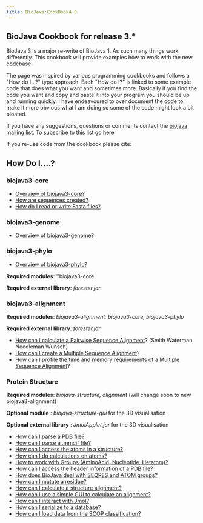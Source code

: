 ```yaml
---
title: BioJava:CookBook4.0
---
```


BioJava Cookbook for release 3.\*
---------------------------------

BioJava 3 is a major re-write of BioJava 1. As such many things work
differently. This cookbook will provide examples how to work with the
new codebase.

The page was inspired by various programming cookbooks and follows a
"How do I...?" type approach. Each "How do I?" is linked to some example
code that does what you want and sometimes more. Basically if you find
the code you want and copy and paste it into your program you should be
up and running quickly. I have endeavoured to over document the code to
make it more obvious what I am doing so some of the code might look a
bit bloated.

If you have any suggestions, questions or comments contact the [biojava
mailing list](mailto:biojava-l@biojava.org). To subscribe to this list
go [here](http://biojava.org/mailman/listinfo/biojava-l)

If you re-use code from the cookbook please cite:

How Do I....?
-------------

### biojava3-core

-   [Overview of
    biojava3-core?](BioJava:CookBook:Core:Overview "wikilink")
-   [How are sequences
    created?](BioJava:CookBook:Core:Sequences "wikilink")
-   [How do I read or write Fasta
    files?](BioJava:CookBook:Core:FastaReadWrite "wikilink")

### biojava3-genome

-   [Overview of
    biojava3-genome?](BioJava:CookBook:genome:Overview "wikilink")

### biojava3-phylo

-   [Overview of
    biojava3-phylo?](BioJava:CookBook:Phylo:Overview "wikilink")

**Required modules**: ''biojava3-core

**Required external library**: *forester.jar*

### biojava3-alignment

**Required modules**: *biojava3-alignment, biojava3-core,
biojava3-phylo*

**Required external library**: *forester.jar*

-   [How can I calculate a Pairwise Sequence
    Alignment](BioJava:CookBook3:PSA "wikilink")? (Smith Waterman,
    Needleman Wunsch)
-   [How can I create a Multiple Sequence
    Alignment](BioJava:CookBook3:MSA "wikilink")?
-   [How can I profile the time and memory requirements of a Multiple
    Sequence Alignment](BioJava:CookBook3:MSAProfiler "wikilink")?

### Protein Structure

**Required modules**: *biojava-structure, alignment* (will change soon
to new biojava3-alignment)

**Optional module** : *biojava-structure-gui* for the 3D visualisation

**Optional external library** : *JmolApplet.jar* for the 3D
visualisation

-   [How can I parse a PDB
    file?](BioJava:CookBook:PDB:read3.0 "wikilink")
-   [How can I parse a .mmcif
    file?](BioJava:CookBook:PDB:mmcif "wikilink")
-   [How can I access the atoms in a
    structure?](BioJava:CookBook:PDB:atoms "wikilink")
-   [How can I do calculations on
    atoms?](BioJava:CookBook:PDB:atomsCalc "wikilink")
-   [How to work with Groups (AminoAcid, Nucleotide,
    Hetatom)?](BioJava:CookBook:PDB:groups "wikilink")
-   [How can I access the header information of a PDB
    file?](BioJava:CookBook:PDB:header "wikilink")
-   [How does BioJava deal with SEQRES and ATOM
    groups?](BioJava:CookBook:PDB:seqres "wikilink")
-   [How can I mutate a
    residue?](BioJava:CookBook:PDB:mutate "wikilink")
-   [How can I calculate a structure
    alignment?](BioJava:CookBook:PDB:align "wikilink")
-   [How can I use a simple GUI to calculate an
    alignment?](BioJava:CookBook:PDB:alignGUI "wikilink")
-   [How can I interact with
    Jmol?](BioJava:CookBook:PDB:Jmol "wikilink")
-   [How can I serialize to a
    database?](BioJava:CookBook:PDB:hibernate "wikilink")
-   [How can I load data from the SCOP
    classification?](BioJava:CookBook:PDB:SCOP "wikilink")

